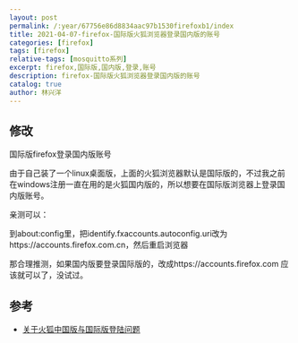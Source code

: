 ```yaml
---
layout: post
permalink: /:year/67756e86d8834aac97b1530firefoxb1/index
title: 2021-04-07-firefox-国际版火狐浏览器登录国内版的账号
categories: [firefox]
tags: [firefox]
relative-tags: [mosquitto系列]
excerpt: firefox,国际版,国内版,登录,账号
description: firefox-国际版火狐浏览器登录国内版的账号
catalog: true
author: 林兴洋
---
```


## 修改


国际版firefox登录国内版账号

由于自己装了一个linux桌面版，上面的火狐浏览器默认是国际版的，不过我之前在windows注册一直在用的是火狐国内版的，所以想要在国际版浏览器上登录国内版账号。

亲测可以：

到about:config里，把identify.fxaccounts.autoconfig.uri改为https://accounts.firefox.com.cn，然后重启浏览器

那合理推测，如果国内版要登录国际版的，改成https://accounts.firefox.com 应该就可以了，没试过。


## 参考

* [关于火狐中国版与国际版登陆问题](https://tieba.baidu.com/p/6333495464)

